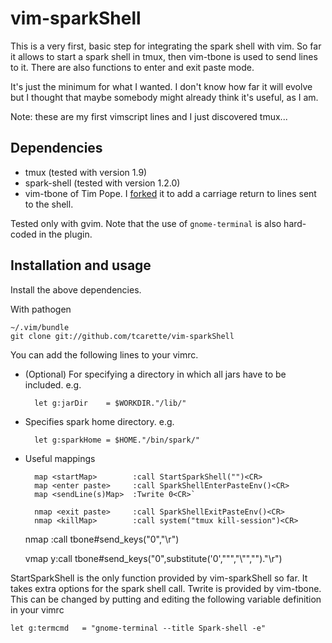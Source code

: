 # vim-sparkShell

This is a very first, basic step for integrating the spark shell with vim.
So far it allows to start a spark shell in tmux, then vim-tbone is used to
send lines to it. There are also functions to enter and exit paste mode.

It's just the minimum for what I wanted. I don't know how far it will
evolve but I thought that maybe somebody might already think it's useful,
as I am.

Note: these are my first vimscript lines and I just discovered tmux...

## Dependencies

* tmux         (tested with version 1.9)
* spark-shell  (tested with version 1.2.0)
* vim-tbone of Tim Pope. I [forked](https://github.com/tcarette/vim-tbone)
it to add a carriage return to lines sent to the shell.

Tested only with gvim. Note that the use of `gnome-terminal` is also
hard-coded in the plugin.

## Installation and usage

Install the above dependencies.

With pathogen

    ~/.vim/bundle
    git clone git://github.com/tcarette/vim-sparkShell

You can add the following lines to your vimrc.
	
* (Optional) For specifying a directory in which all jars have to be
included. e.g.

		let g:jarDir    = $WORKDIR."/lib/"

* Specifies spark home directory. e.g.

		let g:sparkHome = $HOME."/bin/spark/"

* Useful mappings

		map <startMap>        :call StartSparkShell("")<CR>
		map <enter paste>     :call SparkShellEnterPasteEnv()<CR>
		map <sendLine(s)Map>  :Twrite 0<CR>`

		nmap <exit paste>     :call SparkShellExitPasteEnv()<CR>
		nmap <killMap>        :call system("tmux kill-session")<CR>
    nmap <sendWord>       :call tbone#send_keys("0","<C-R><C-W>\r")<CR> 

    vmap <sendSelection> y:call tbone#send_keys("0",substitute('<C-R>0',"\"","\\\"","")."\r")<CR>
		
StartSparkShell is the only function provided by vim-sparkShell so far. It takes extra options for
the spark shell call. Twrite is provided by vim-tbone. This can be changed by putting and editing
the following variable definition in your vimrc

    let g:termcmd   = "gnome-terminal --title Spark-shell -e"
